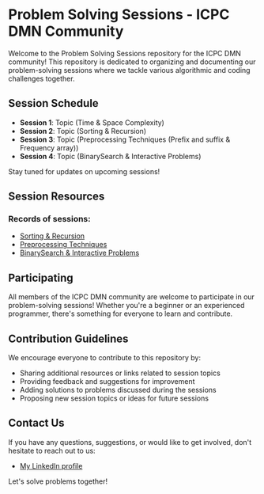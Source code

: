 # Problem Solving Sessions - ICPC DMN Community

Welcome to the Problem Solving Sessions repository for the ICPC DMN community! This repository is dedicated to organizing and documenting our problem-solving sessions where we tackle various algorithmic and coding challenges together.

## Session Schedule

- **Session 1**: Topic (Time & Space Complexity)
- **Session 2**: Topic (Sorting & Recursion)
- **Session 3**: Topic (Preprocessing Techniques (Prefix and suffix & Frequency array))
- **Session 4**: Topic (BinarySearch & Interactive Problems)

Stay tuned for updates on upcoming sessions!

## Session Resources
### Records of sessions:

- [Sorting & Recursion](https://youtu.be/NJbfLGX_AiE?si=gHI10MZ5nsHyLYm9)
- [Preprocessing Techniques](https://youtu.be/Wu-TsNWauWI?si=aB_h_u7KP6D6wSgu)
- [BinarySearch & Interactive Problems](https://youtu.be/uruKcoJ3uD4?si=G43fUyKBG-1G_gsu)

## Participating

All members of the ICPC DMN community are welcome to participate in our problem-solving sessions! Whether you're a beginner or an experienced programmer, there's something for everyone to learn and contribute.

## Contribution Guidelines

We encourage everyone to contribute to this repository by:

- Sharing additional resources or links related to session topics
- Providing feedback and suggestions for improvement
- Adding solutions to problems discussed during the sessions
- Proposing new session topics or ideas for future sessions

## Contact Us

If you have any questions, suggestions, or would like to get involved, don't hesitate to reach out to us:

- [My LinkedIn profile](https://www.linkedin.com/in/ahmed-elzayat-a83047237/)

Let's solve problems together!

